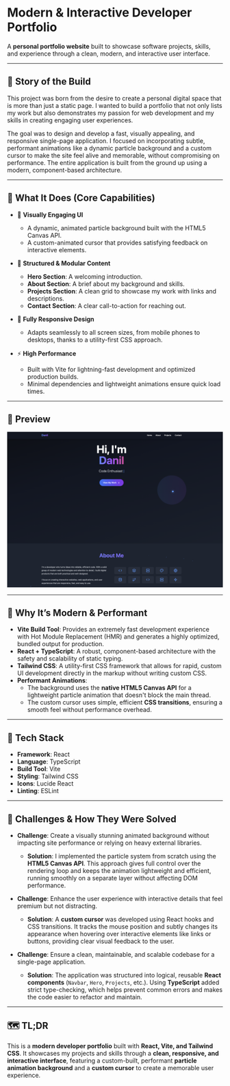 # Modern & Interactive Developer Portfolio

A **personal portfolio website** built to showcase software projects, skills, and experience through a clean, modern, and interactive user interface.

---

## 📖 Story of the Build

This project was born from the desire to create a personal digital space that is more than just a static page. I wanted to build a portfolio that not only lists my work but also demonstrates my passion for web development and my skills in creating engaging user experiences.

The goal was to design and develop a fast, visually appealing, and responsive single-page application. I focused on incorporating subtle, performant animations like a dynamic particle background and a custom cursor to make the site feel alive and memorable, without compromising on performance. The entire application is built from the ground up using a modern, component-based architecture.

---

## 🔑 What It Does (Core Capabilities)

- 🎨 **Visually Engaging UI**
  - A dynamic, animated particle background built with the HTML5 Canvas API.
  - A custom-animated cursor that provides satisfying feedback on interactive elements.

- 🧱 **Structured & Modular Content**
  - **Hero Section**: A welcoming introduction.
  - **About Section**: A brief about my background and skills.
  - **Projects Section**: A clean grid to showcase my work with links and descriptions.
  - **Contact Section**: A clear call-to-action for reaching out.

- 📱 **Fully Responsive Design**
  - Adapts seamlessly to all screen sizes, from mobile phones to desktops, thanks to a utility-first CSS approach.

- ⚡️ **High Performance**
  - Built with Vite for lightning-fast development and optimized production builds.
  - Minimal dependencies and lightweight animations ensure quick load times.

---

## 📸 Preview

![Preview](./Preview-React-V2.png)

---

## 🧠 Why It’s Modern & Performant

- **Vite Build Tool**: Provides an extremely fast development experience with Hot Module Replacement (HMR) and generates a highly optimized, bundled output for production.
- **React + TypeScript**: A robust, component-based architecture with the safety and scalability of static typing.
- **Tailwind CSS**: A utility-first CSS framework that allows for rapid, custom UI development directly in the markup without writing custom CSS.
- **Performant Animations**:
  - The background uses the **native HTML5 Canvas API** for a lightweight particle animation that doesn't block the main thread.
  - The custom cursor uses simple, efficient **CSS transitions**, ensuring a smooth feel without performance overhead.

---

## 🧰 Tech Stack

- **Framework**: React
- **Language**: TypeScript
- **Build Tool**: Vite
- **Styling**: Tailwind CSS
- **Icons**: Lucide React
- **Linting**: ESLint

---

## 🧩 Challenges & How They Were Solved

- **Challenge**: Create a visually stunning animated background without impacting site performance or relying on heavy external libraries.
  - **Solution**: I implemented the particle system from scratch using the **HTML5 Canvas API**. This approach gives full control over the rendering loop and keeps the animation lightweight and efficient, running smoothly on a separate layer without affecting DOM performance.

- **Challenge**: Enhance the user experience with interactive details that feel premium but not distracting.
  - **Solution**: A **custom cursor** was developed using React hooks and CSS transitions. It tracks the mouse position and subtly changes its appearance when hovering over interactive elements like links or buttons, providing clear visual feedback to the user.

- **Challenge**: Ensure a clean, maintainable, and scalable codebase for a single-page application.
  - **Solution**: The application was structured into logical, reusable **React components** (`Navbar`, `Hero`, `Projects`, etc.). Using **TypeScript** added strict type-checking, which helps prevent common errors and makes the code easier to refactor and maintain.

---

## 🗺️ TL;DR

This is a **modern developer portfolio** built with **React, Vite, and Tailwind CSS**. It showcases my projects and skills through a **clean, responsive, and interactive interface**, featuring a custom-built, performant **particle animation background** and a **custom cursor** to create a memorable user experience.